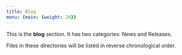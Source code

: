 ```yaml
---
title: Blog
menu: {main: {weight: 20}}
---
```


This is the **blog** section. It has two categories: News and Releases.

Files in these directories will be listed in reverse chronological order.
